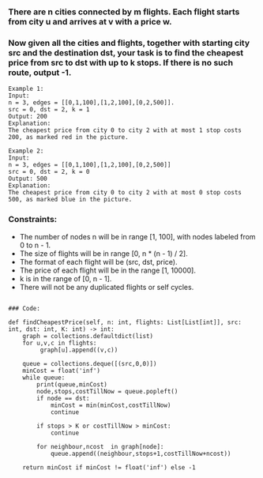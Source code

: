 ### There are n cities connected by m flights. Each flight starts from city u and arrives at v with a price w.

### Now given all the cities and flights, together with starting city src and the destination dst, your task is to find the cheapest price from src to dst with up to k stops. If there is no such route, output -1.

```
Example 1:
Input: 
n = 3, edges = [[0,1,100],[1,2,100],[0,2,500]].
src = 0, dst = 2, k = 1
Output: 200
Explanation: 
The cheapest price from city 0 to city 2 with at most 1 stop costs 200, as marked red in the picture.
```
```
Example 2:
Input: 
n = 3, edges = [[0,1,100],[1,2,100],[0,2,500]]
src = 0, dst = 2, k = 0
Output: 500
Explanation: 
The cheapest price from city 0 to city 2 with at most 0 stop costs 500, as marked blue in the picture.
``` 

### Constraints:

- The number of nodes n will be in range [1, 100], with nodes labeled from 0 to n - 1.
- The size of flights will be in range [0, n * (n - 1) / 2].
- The format of each flight will be (src, dst, price).
- The price of each flight will be in the range [1, 10000].
- k is in the range of [0, n - 1].
- There will not be any duplicated flights or self cycles.

```

### Code:

```
    def findCheapestPrice(self, n: int, flights: List[List[int]], src: int, dst: int, K: int) -> int:
        graph = collections.defaultdict(list)
        for u,v,c in flights:
             graph[u].append((v,c))
        
        queue = collections.deque([(src,0,0)])
        minCost = float('inf')
        while queue:
            print(queue,minCost)
            node,stops,costTillNow = queue.popleft()
            if node == dst:
                minCost = min(minCost,costTillNow)
                continue
                
            if stops > K or costTillNow > minCost:
                continue
            
            for neighbour,ncost  in graph[node]:
                queue.append((neighbour,stops+1,costTillNow+ncost))
            
        return minCost if minCost != float('inf') else -1
```
